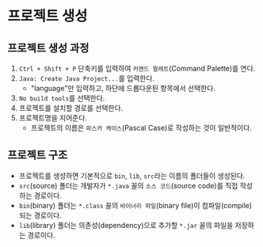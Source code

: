 # 프로젝트 생성

## 프로젝트 생성 과정

1. `Ctrl + Shift + P` 단축키를 입력하여 `커맨드 팔레트`(Command Palette)를 연다.
2. `Java: Create Java Project...`를 입력한다.
   - "language"만 입력하고, 하단에 드롭다운된 항목에서 선택한다.
3. `No build tools`를 선택한다.
4. 프로젝트를 설치할 경로를 선택한다.
5. 프로젝트명을 지어준다.
   - 프로젝트의 이름은 `파스카 케이스`(Pascal Case)로 작성하는 것이 일반적이다.

## 프로젝트 구조

- 프로젝트를 생성하면 기본적으로 `bin`, `lib`, `src`라는 이름의 폴더들이 생성된다.
- `src`(source) 폴더는 개발자가 `*.java` 꼴의 `소스 코드`(source code)를 직접 작성하는 경로이다.
- `bin`(binary) 폴더는 `*.class` 꼴의 `바이너리 파일`(binary file)이 컴파일(compile)되는 경로이다.
- `lib`(library) 폴더는 의존성(dependency)으로 추가할 `*.jar` 꼴의 파일을 저장하는 경로이다.
